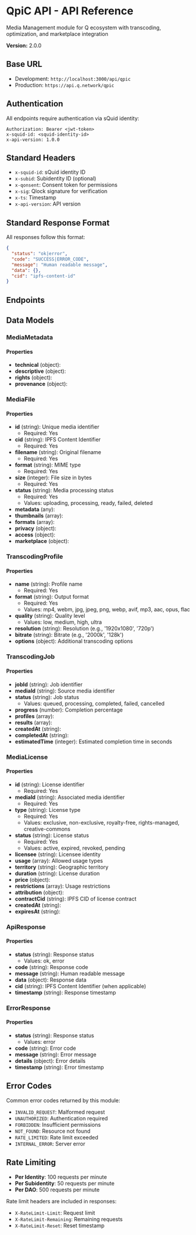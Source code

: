 # QpiC API - API Reference

Media Management module for Q ecosystem with transcoding, optimization, and marketplace integration

**Version:** 2.0.0

## Base URL

- Development: `http://localhost:3000/api/qpic`
- Production: `https://api.q.network/qpic`

## Authentication

All endpoints require authentication via sQuid identity:

```
Authorization: Bearer <jwt-token>
x-squid-id: <squid-identity-id>
x-api-version: 1.0.0
```

## Standard Headers

- `x-squid-id`: sQuid identity ID
- `x-subid`: Subidentity ID (optional)
- `x-qonsent`: Consent token for permissions
- `x-sig`: Qlock signature for verification
- `x-ts`: Timestamp
- `x-api-version`: API version

## Standard Response Format

All responses follow this format:

```json
{
  "status": "ok|error",
  "code": "SUCCESS|ERROR_CODE",
  "message": "Human readable message",
  "data": {},
  "cid": "ipfs-content-id"
}
```

## Endpoints



## Data Models


### MediaMetadata

#### Properties

- **technical** (object): 
- **descriptive** (object): 
- **rights** (object): 
- **provenance** (object): 


### MediaFile

#### Properties

- **id** (string): Unique media identifier
  - Required: Yes
- **cid** (string): IPFS Content Identifier
  - Required: Yes
- **filename** (string): Original filename
  - Required: Yes
- **format** (string): MIME type
  - Required: Yes
- **size** (integer): File size in bytes
  - Required: Yes
- **status** (string): Media processing status
  - Required: Yes
  - Values: uploading, processing, ready, failed, deleted
- **metadata** (any): 
- **thumbnails** (array): 
- **formats** (array): 
- **privacy** (object): 
- **access** (object): 
- **marketplace** (object): 


### TranscodingProfile

#### Properties

- **name** (string): Profile name
  - Required: Yes
- **format** (string): Output format
  - Required: Yes
  - Values: mp4, webm, jpg, jpeg, png, webp, avif, mp3, aac, opus, flac
- **quality** (string): Quality level
  - Values: low, medium, high, ultra
- **resolution** (string): Resolution (e.g., '1920x1080', '720p')
- **bitrate** (string): Bitrate (e.g., '2000k', '128k')
- **options** (object): Additional transcoding options


### TranscodingJob

#### Properties

- **jobId** (string): Job identifier
- **mediaId** (string): Source media identifier
- **status** (string): Job status
  - Values: queued, processing, completed, failed, cancelled
- **progress** (number): Completion percentage
- **profiles** (array): 
- **results** (array): 
- **createdAt** (string): 
- **completedAt** (string): 
- **estimatedTime** (integer): Estimated completion time in seconds


### MediaLicense

#### Properties

- **id** (string): License identifier
  - Required: Yes
- **mediaId** (string): Associated media identifier
  - Required: Yes
- **type** (string): License type
  - Required: Yes
  - Values: exclusive, non-exclusive, royalty-free, rights-managed, creative-commons
- **status** (string): License status
  - Required: Yes
  - Values: active, expired, revoked, pending
- **licensee** (string): Licensee identity
- **usage** (array): Allowed usage types
- **territory** (string): Geographic territory
- **duration** (string): License duration
- **price** (object): 
- **restrictions** (array): Usage restrictions
- **attribution** (object): 
- **contractCid** (string): IPFS CID of license contract
- **createdAt** (string): 
- **expiresAt** (string): 


### ApiResponse

#### Properties

- **status** (string): Response status
  - Values: ok, error
- **code** (string): Response code
- **message** (string): Human readable message
- **data** (object): Response data
- **cid** (string): IPFS Content Identifier (when applicable)
- **timestamp** (string): Response timestamp


### ErrorResponse

#### Properties

- **status** (string): Response status
  - Values: error
- **code** (string): Error code
- **message** (string): Error message
- **details** (object): Error details
- **timestamp** (string): Error timestamp



## Error Codes

Common error codes returned by this module:

- `INVALID_REQUEST`: Malformed request
- `UNAUTHORIZED`: Authentication required
- `FORBIDDEN`: Insufficient permissions
- `NOT_FOUND`: Resource not found
- `RATE_LIMITED`: Rate limit exceeded
- `INTERNAL_ERROR`: Server error

## Rate Limiting

- **Per Identity**: 100 requests per minute
- **Per Subidentity**: 50 requests per minute
- **Per DAO**: 500 requests per minute

Rate limit headers are included in responses:

- `X-RateLimit-Limit`: Request limit
- `X-RateLimit-Remaining`: Remaining requests
- `X-RateLimit-Reset`: Reset timestamp
